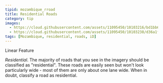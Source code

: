 ```yaml
---
tipid: mozambique_rroad
title: Residential Roads
category: tip
images:
  - https://cloud.githubusercontent.com/assets/11095450/10103216/bd1bb6e2-6370-11e5-9b7d-9f30dd1e431d.png
  - https://cloud.githubusercontent.com/assets/11095450/10103238/d36a1f7e-6370-11e5-9767-ba951fba8104.png
tags: [Mozambique, residential, roads, iD]
---
```


Linear Feature

*Residential*. The majority of roads that you see in the imagery should be classified as "residential". These roads are easily seen but won't look particularly wide - most of them are only about one lane wide. When in doubt, classify a road as residential. 

